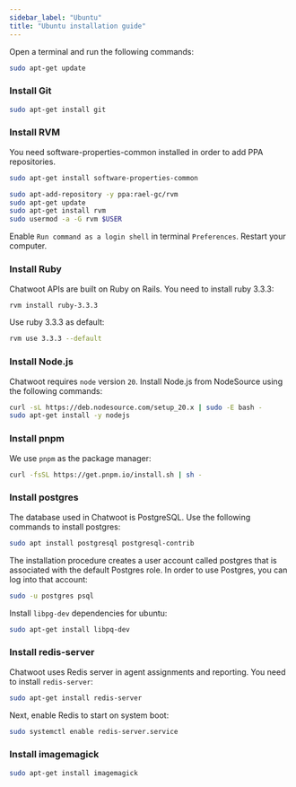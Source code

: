 ```yaml
---
sidebar_label: "Ubuntu"
title: "Ubuntu installation guide"
---
```


Open a terminal and run the following commands:

```bash
sudo apt-get update
```

### Install Git

```bash
sudo apt-get install git
```

### Install RVM

You need software-properties-common installed in order to add PPA repositories.

```bash
sudo apt-get install software-properties-common
```

```bash
sudo apt-add-repository -y ppa:rael-gc/rvm
sudo apt-get update
sudo apt-get install rvm
sudo usermod -a -G rvm $USER
```

Enable `Run command as a login shell` in terminal `Preferences`. Restart your computer.

### Install Ruby

Chatwoot APIs are built on Ruby on Rails. You need to install ruby 3.3.3:

```bash
rvm install ruby-3.3.3
```

Use ruby 3.3.3 as default:

```bash
rvm use 3.3.3 --default
```

### Install Node.js

Chatwoot requires `node` version `20`. Install Node.js from NodeSource using the following commands:

```bash
curl -sL https://deb.nodesource.com/setup_20.x | sudo -E bash -
sudo apt-get install -y nodejs
```

### Install pnpm

We use `pnpm` as the package manager:

```bash
curl -fsSL https://get.pnpm.io/install.sh | sh -
```

### Install postgres

The database used in Chatwoot is PostgreSQL. Use the following commands to install postgres:

```bash
sudo apt install postgresql postgresql-contrib
```

The installation procedure creates a user account called postgres that is associated with the default Postgres role. In order to use Postgres, you can log into that account:

```bash
sudo -u postgres psql
```

Install `libpg-dev` dependencies for ubuntu:

```bash
sudo apt-get install libpq-dev
```

### Install redis-server

Chatwoot uses Redis server in agent assignments and reporting. You need to install `redis-server`:

```bash
sudo apt-get install redis-server
```

Next, enable Redis to start on system boot:

```bash
sudo systemctl enable redis-server.service
```

### Install imagemagick

```bash
sudo apt-get install imagemagick
```
